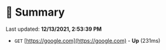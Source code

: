 # 📖 Summary
Last updated: **12/13/2021, 2:53:39 PM**

- `GET` [https://google.com](https://google.com) - **Up** (231ms)
